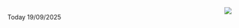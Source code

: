 <img align="right" src="https://media.giphy.com/media/M9gbBd9nbDrOTu1Mqx/giphy.gif">


Today 19/09/2025
